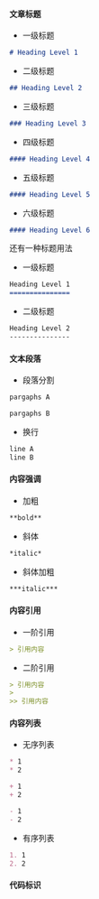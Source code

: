 
#### 文章标题

* 一级标题 

```markdown
# Heading Level 1
```

* 二级标题

```markdown
## Heading Level 2
```

* 三级标题

```markdown
### Heading Level 3
```

* 四级标题

```markdown
#### Heading Level 4
```

* 五级标题

```markdown
#### Heading Level 5
```

* 六级标题

```markdown
#### Heading Level 6
```

还有一种标题用法

* 一级标题

```markdown
Heading Level 1
===============
```

* 二级标题

```markdown
Heading Level 2
---------------
```

#### 文本段落

* 段落分割

```markdown
pargaphs A

pargaphs B
```

* 换行

```markdown
line A
line B
```

#### 内容强调

* 加粗

```markdown
**bold**
```

* 斜体

```markdown
*italic*
```

* 斜体加粗

```markdown
***italic***
```

#### 内容引用

* 一阶引用

```markdown
> 引用内容
```

* 二阶引用

```markdown
> 引用内容
>
>> 引用内容
```

#### 内容列表

* 无序列表

```markdown
* 1
* 2
```

```markdown
+ 1
+ 2
```
```markdown
- 1
- 2
```

* 有序列表


```markdown
1. 1
2. 2
```

#### 代码标识

